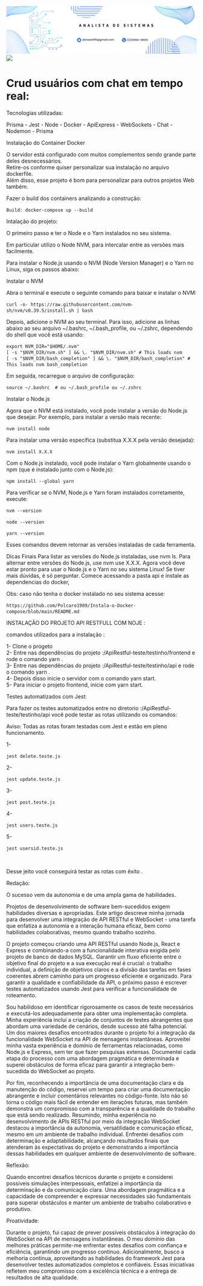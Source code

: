 <img src="https://github.com/abraao69/abraao69/blob/main/Navy%20Blue%20Geometric%20Technology%20LinkedIn%20Banner%20(2).png" alt="Logo">
<img src="https://github.com/abraao69/Testinho-API-Node-Express-Myql-Websocket/blob/main/testinho/frontend/src/img/fotocrud.jpg">

# Crud usuários com chat em tempo real:

Tecnologias utilizadas: 

 Prisma - Jest - Node - Docker - ApiExpress - WebSockets - Chat - Nodemon - Prisma 
 
 
 Instalação do Container Docker
  
O servidor está configurado com muitos complementos sendo grande parte deles desnecessários.  
Retire-os conforme quiser personalizar sua instalação no arquivo dockerfile.  
Além disso, esse projeto é bom para personalizar para outros projetos Web também.  
  

 Fazer o build dos containers analizando a construção:  
```
Build: docker-compose up --build  
```

Intalação do projeto:  

O primeiro passo e ter o Node e o Yarn instalados no seu sistema.

Em particular utilizo o Node NVM, para intercalar entre as versões mais facilmente.

Para instalar o Node.js usando o NVM (Node Version Manager) e o Yarn no Linux, siga os passos abaixo:

Instalar o NVM

Abra o terminal e execute o seguinte comando para baixar e instalar o NVM:

```
curl -o- https://raw.githubusercontent.com/nvm-sh/nvm/v0.39.5/install.sh | bash
```
Depois, adicione o NVM ao seu terminal. Para isso, adicione as linhas abaixo ao seu arquivo ~/.bashrc, ~/.bash_profile, ou ~/.zshrc, dependendo do shell que você está usando:
```
export NVM_DIR="$HOME/.nvm"
[ -s "$NVM_DIR/nvm.sh" ] && \. "$NVM_DIR/nvm.sh" # This loads nvm
[ -s "$NVM_DIR/bash_completion" ] && \. "$NVM_DIR/bash_completion" # This loads nvm bash_completion
```
Em seguida, recarregue o arquivo de configuração:
```
source ~/.bashrc  # ou ~/.bash_profile ou ~/.zshrc
```

Instalar o Node.js

Agora que o NVM está instalado, você pode instalar a versão do Node.js que desejar. Por exemplo, para instalar a versão mais recente:

```
nvm install node
```
Para instalar uma versão específica (substitua X.X.X pela versão desejada):
```
nvm install X.X.X
```

Com o Node.js instalado, você pode instalar o Yarn globalmente usando o npm (que é instalado junto com o Node.js):

```
npm install --global yarn
```

Para verificar se o NVM, Node.js e Yarn foram instalados corretamente, execute:

```
nvm --version

```

```
node --version

```

```
yarn --version

```
Esses comandos devem retornar as versões instaladas de cada ferramenta.

Dicas Finais
Para listar as versões do Node.js instaladas, use nvm ls.
Para alternar entre versões do Node.js, use nvm use X.X.X.
Agora você deve estar pronto para usar o Node.js e o Yarn no seu sistema Linux! Se tiver mais dúvidas, é só perguntar.
Comece acessando a pasta api e instale as dependencias do docker, 


Obs: caso não tenha o docker instalado no seu sistema acesse:

```
https://github.com/Polcaro1989/Instala-o-Docker-compose/blob/main/README.md
```

INSTALAÇÂO DO PROJETO API RESTFULL COM NOJE :

comandos utilizados para a instalação :

1- Clone o progeto <br>
2- Entre nas dependências do projeto :/ApiRestful-teste/testinho/frontend e rode o comando yarn .<br>
3- Entre nas dependências do projeto :/ApiRestful-teste/testinho/api e rode o comando yarn .<br>
4- Depois disso inicie o servidor com o comando yarn start.<br>
5- Para iniciar o projeto frontend, inicie com yarn start.<br>


Testes  automatizados com Jest:

Para fazer os testes automatizados entre no diretorio :/ApiRestful-teste/testinho/api você pode testar as rotas utilizando os comandos:

Aviso: Todas as rotas foram testadas com Jest e estão em pleno funcionamento.

1-
```
jest delete.teste.js
```
2- 
```
jest update.teste.js
```
3- 

```
jest post.teste.js
```

4- 
```
jest users.teste.js
```

5- 
```
jest usersid.teste.js
```

<br>

Desse jeito você conseguirá testar as rotas com êxito .

Redação:

O sucesso vem da autonomia e de uma ampla gama de habilidades.

Projetos de desenvolvimento de software bem-sucedidos exigem habilidades diversas e apropriadas. Este artigo descreve minha jornada para desenvolver uma integração de API RESTful e WebSocket - uma tarefa que enfatiza a autonomia e a interação humana eficaz, bem como habilidades colaborativas, mesmo quando trabalho sozinho.

O projeto começou criando uma API RESTful usando Node.js, React e Express e combinando-a com a funcionalidade interativa exigida pelo projeto de banco de dados MySQL. Garantir um fluxo eficiente entre o objetivo final do projeto e a sua execução real é crucial: o trabalho individual, a definição de objetivos claros e a divisão das tarefas em fases coerentes abrem caminho para um progresso eficiente e organizado. Para garantir a qualidade e confiabilidade da API, o próximo passo é escrever testes automatizados usando Jest para verificar a funcionalidade de roteamento.

Sou habilidoso em identificar rigorosamente os casos de teste necessários e executá-los adequadamente para obter uma implementação completa. Minha experiência inclui a criação de conjuntos de testes abrangentes que abordam uma variedade de cenários, desde sucesso até falha potencial. Um dos maiores desafios encontrados durante o projeto foi a integração da funcionalidade WebSocket na API de mensagens instantâneas. Aproveitei minha vasta experiência e domínio de ferramentas relacionadas, como Node.js e Express, sem ter que fazer pesquisas extensas. Documentei cada etapa do processo com uma abordagem pragmática e determinada e superei obstáculos de forma eficaz para garantir a integração bem-sucedida do WebSocket ao projeto.

Por fim, reconhecendo a importância de uma documentação clara e da manutenção do código, reservei um tempo para criar uma documentação abrangente e incluir comentários relevantes no código-fonte. Isto não só torna o código mais fácil de entender em iterações futuras, mas também demonstra um compromisso com a transparência e a qualidade do trabalho que está sendo realizado.
Resumindo, minha experiência no desenvolvimento de APIs RESTful por meio da integração WebSocket destacou a importância da autonomia, versatilidade e comunicação eficaz, mesmo em um ambiente de trabalho individual. Enfrentei desafios com determinação e adaptabilidade, alcançando resultados finais que atenderam às expectativas do projeto e demonstrando a importância dessas habilidades em qualquer ambiente de desenvolvimento de software.


Reflexão:

Quando encontrei desafios técnicos durante o projeto e considerei possíveis simulações interpessoais, enfatizei a importância da determinação e da comunicação clara. Uma abordagem pragmática e a capacidade de compreender e expressar necessidades são fundamentais para superar obstáculos e manter um ambiente de trabalho colaborativo e produtivo.

Proatividade:

Durante o projeto, fui capaz de  prever possíveis obstáculos à integração do WebSocket na API de mensagens instantâneas. O meu domínio das melhores práticas permite-me enfrentar estes desafios com confiança e eficiência, garantindo um progresso contínuo. Adicionalmente, busco a melhoria contínua, aproveitando as habilidades do framework Jest para desenvolver testes automatizados completos e confiáveis. Essas iniciativas refletem meu compromisso com a excelência técnica e a entrega de resultados de alta qualidade.
